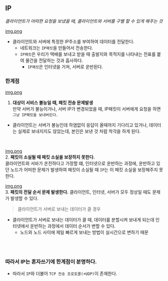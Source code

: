 ## IP
*클라이언트가 어떠한 요청을 보냈을 때, 쿨라이언트와 서버를 구별 할 수 있게 해주는 것*

[img.png](img/NAT_어댑터에브릿지.png)

- 클라이언트와 서버에 특정한 IP주소를 부여하여 데이터를 전달한다.
  - 네트워크는 `IP패킷`을 만들어서 전송한다.
  - `IP패킷`은 우리가 택배를 보내고 받을 때 출발지와 목적지를 나타내는 전표를 붙여 물건을 전달하는 것과 흡사하다.
    - `IP패킷`은 인터넷을 거쳐, 서버로 운반된다.


### 한계점
[img.png](img/IP한계점1.png) <br>
1. **대상이 서비스 불능일 때, 패킷 전송 문제발생**<br>
만약 서버가 불능이거나, 서버 IP가 변경되었을 때, IP패킷이 서버에게 요청을 하면 `그냥 IP패킷을 보내버린다.`
  - 클라이언트는 서버가 불능인데 하염없이 응답이 올때까지 기다리고 있거나, 데이터는 실제로 보내지지도 않았는데, 본인은 보낸 것 처럼 착각을 하게 된다.
<br>


[img.png](img/IP한계점2.png) <br>
2. **패킷이 소실될 때  패킷 소실을 보장하지 못한다.**<br>
클라이언트와 서바가 온전하다고 가정할 떄, 인터넷으로 운반하는 과정에, 운반하고 있던 노드가 어떠한 문제가 발생하여 패킷이 소실될 때 `IP`는 이 패킷 소실을 보장해주지 못한다.
<br>


[img.png](img/IP한계점3.png) <br>
3. **패킷의 전달 순서 문제 발생한다.**
클라이언트, 인터넷, 서버가 모두 정상일 때도 문제가 발생할 수 있다. 
  > 클라이언트가 서버로 보내는 데이터가 클 경우 
  - 클라이언트가 서버로 보내는 데이터가 클 때, 데이터를 분할시켜 보내게 되는데 인터넷에서 운반하는 과정에서 데이터 순서가 변할 수 있다.
    - 노드와 노드 사이에 제일 빠르게 보내는 방법이 실시간으로 변하기 때문 

<br> <br>

### **따라서 IP는 혼자쓰기에 한계점이 분명하다.**
- 따라서 `IP`와 더불어 `TCP 전송 프로토콜(+UDP)`이 존재한다.
